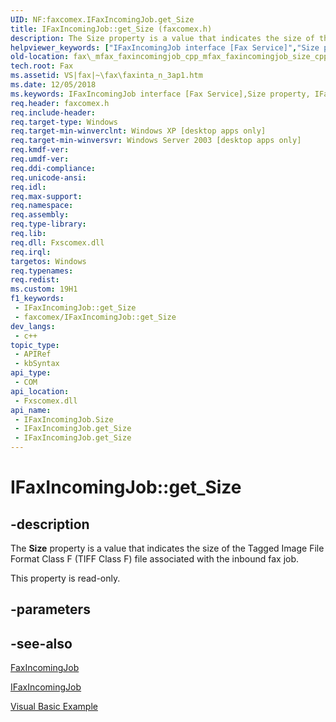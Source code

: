 ```yaml
---
UID: NF:faxcomex.IFaxIncomingJob.get_Size
title: IFaxIncomingJob::get_Size (faxcomex.h)
description: The Size property is a value that indicates the size of the Tagged Image File Format Class F (TIFF Class F) file associated with the inbound fax job.
helpviewer_keywords: ["IFaxIncomingJob interface [Fax Service]","Size property","IFaxIncomingJob.Size","IFaxIncomingJob.get_Size","IFaxIncomingJob::Size","IFaxIncomingJob::get_Size","Size property [Fax Service]","Size property [Fax Service]","IFaxIncomingJob interface","_mfax_faxincomingjob.size","fax._mfax_faxincomingjob_cpp_mfax_faxincomingjob_size_cpp","fax._mfax_faxincomingjob_size","faxcomex/IFaxIncomingJob::Size","faxcomex/IFaxIncomingJob::get_Size","get_Size"]
old-location: fax\_mfax_faxincomingjob_cpp_mfax_faxincomingjob_size_cpp.htm
tech.root: Fax
ms.assetid: VS|fax|~\fax\faxinta_n_3ap1.htm
ms.date: 12/05/2018
ms.keywords: IFaxIncomingJob interface [Fax Service],Size property, IFaxIncomingJob.Size, IFaxIncomingJob.get_Size, IFaxIncomingJob::Size, IFaxIncomingJob::get_Size, Size property [Fax Service], Size property [Fax Service],IFaxIncomingJob interface, _mfax_faxincomingjob.size, fax._mfax_faxincomingjob_cpp_mfax_faxincomingjob_size_cpp, fax._mfax_faxincomingjob_size, faxcomex/IFaxIncomingJob::Size, faxcomex/IFaxIncomingJob::get_Size, get_Size
req.header: faxcomex.h
req.include-header: 
req.target-type: Windows
req.target-min-winverclnt: Windows XP [desktop apps only]
req.target-min-winversvr: Windows Server 2003 [desktop apps only]
req.kmdf-ver: 
req.umdf-ver: 
req.ddi-compliance: 
req.unicode-ansi: 
req.idl: 
req.max-support: 
req.namespace: 
req.assembly: 
req.type-library: 
req.lib: 
req.dll: Fxscomex.dll
req.irql: 
targetos: Windows
req.typenames: 
req.redist: 
ms.custom: 19H1
f1_keywords:
 - IFaxIncomingJob::get_Size
 - faxcomex/IFaxIncomingJob::get_Size
dev_langs:
 - c++
topic_type:
 - APIRef
 - kbSyntax
api_type:
 - COM
api_location:
 - Fxscomex.dll
api_name:
 - IFaxIncomingJob.Size
 - IFaxIncomingJob.get_Size
 - IFaxIncomingJob.get_Size
---
```


# IFaxIncomingJob::get_Size


## -description

The <b>Size</b> property is a value that indicates the size of the Tagged Image File Format Class F (TIFF Class F) file associated with the inbound fax job.

This property is read-only.

## -parameters

## -see-also

<a href="https://docs.microsoft.com/previous-versions/windows/desktop/fax/-mfax-faxincomingjob">FaxIncomingJob</a>



<a href="https://docs.microsoft.com/previous-versions/windows/desktop/api/faxcomex/nn-faxcomex-ifaxincomingjob">IFaxIncomingJob</a>



<a href="https://docs.microsoft.com/previous-versions/windows/desktop/fax/-mfax-managing-the-incoming-queue">Visual Basic Example</a>

